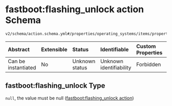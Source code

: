 # fastboot:flashing_unlock action Schema

```txt
v2/schema/action.schema.yml#/properties/operating_systems/items/properties/steps/items/properties/actions/items/oneOf/5/properties/fastboot:flashing_unlock
```



| Abstract            | Extensible | Status         | Identifiable            | Custom Properties | Additional Properties | Access Restrictions | Defined In                                                          |
| :------------------ | :--------- | :------------- | :---------------------- | :---------------- | :-------------------- | :------------------ | :------------------------------------------------------------------ |
| Can be instantiated | No         | Unknown status | Unknown identifiability | Forbidden         | Allowed               | none                | [device.schema.json*](../device.schema.json "open original schema") |

## fastboot:flashing_unlock Type

`null`, the value must be null ([fastboot:flashing_unlock action](device-properties-operating-systems-operating-system-properties-steps-step-properties-group-step-action-oneof-fastbootflashing_unlock-action-properties-fastbootflashing_unlock-action.md))
